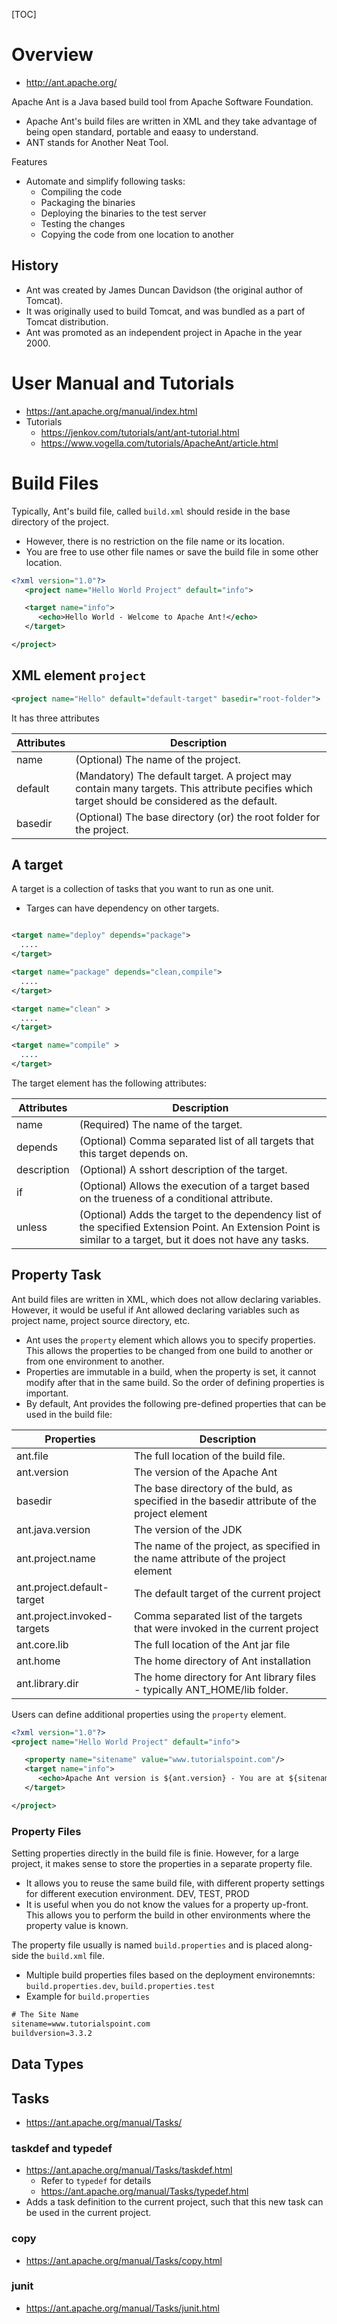 [TOC]

# Overview

- http://ant.apache.org/

Apache Ant is a Java based build tool from Apache Software Foundation.
- Apache Ant's build files are written in XML and they take advantage of
  being open standard, portable and eaasy to understand.
- ANT stands for Another Neat Tool.

Features
- Automate and simplify following tasks:
    + Compiling the code
    + Packaging the binaries
    + Deploying the binaries to the test server
    + Testing the changes
    + Copying the code from one location to another

## History

- Ant was created by James Duncan Davidson (the original author of
  Tomcat).
- It was originally used to build Tomcat, and was bundled as a part of
  Tomcat distribution.
- Ant was promoted as an independent project in Apache in the year 2000.

# User Manual and Tutorials

- https://ant.apache.org/manual/index.html
- Tutorials
    + https://jenkov.com/tutorials/ant/ant-tutorial.html
    + https://www.vogella.com/tutorials/ApacheAnt/article.html

# Build Files

Typically, Ant's build file, called `build.xml` should reside in the
base directory of the project.
- However, there is no restriction on the file name or its location.
- You are free to use other file names or save the build file in some
  other location.

```xml
<?xml version="1.0"?>
   <project name="Hello World Project" default="info">

   <target name="info">
      <echo>Hello World - Welcome to Apache Ant!</echo>
   </target>

</project>
```

## XML element `project`

```xml
<project name="Hello" default="default-target" basedir="root-folder">
```

It has three attributes

| Attributes | Description                                                                                                                                   |
| -          | -                                                                                                                                             |
| name       | (Optional) The name of the project.                                                                                                           |
| default    | (Mandatory) The default target. A project may contain many targets. This attribute pecifies which target should be considered as the default. |
| basedir    | (Optional) The base directory (or) the root folder for the project.                                                                           |

## A target

A target is a collection of tasks that you want to run as one unit.
- Targes can have dependency on other targets.

```xml

<target name="deploy" depends="package">
  ....
</target>

<target name="package" depends="clean,compile">
  ....
</target>

<target name="clean" >
  ....
</target>

<target name="compile" >
  ....
</target>
```

The target element has the following attributes:

| Attributes  | Description                                                                                                                                                    |
| -           | -                                                                                                                                                              |
| name        | (Required) The name of the target.                                                                                                                             |
| depends     | (Optional) Comma separated list of all targets that this target depends on.                                                                                    |
| description | (Optional) A sshort description of the target.                                                                                                                 |
| if          | (Optional) Allows the execution of a target based on the trueness of a conditional attribute.                                                                  |
| unless      | (Optional) Adds the target to the dependency list of the specified Extension Point. An Extension Point is similar to a target, but it does not have any tasks. |

## Property Task

Ant build files are written in XML, which does not allow declaring
variables. However, it would be useful if Ant allowed declaring
variables such as project name, project source directory, etc.
- Ant uses the `property` element which allows you to specify
  properties. This allows the properties to be changed from one build to
  another or from one environment to another.
- Properties are immutable in a build, when the property is set, it
  cannot modify after that in the same build. So the order of defining
  properties is important.
- By default, Ant provides the following pre-defined properties that can
  be used in the build file:

| Properties                  | Description                                                                                  |
| -                           | -                                                                                            |
| ant.file                    | The full location of the build file.                                                         |
| ant.version                 | The version of the Apache Ant                                                                |
| basedir                     | The base directory of the buld, as specified in the basedir attribute of the project element |
| ant.java.version            | The version of the JDK                                                                       |
| ant.project.name            | The name of the project, as specified in the name attribute of the project element           |
| ant.project.default-target  | The default target of the current project                                                    |
| ant.project.invoked-targets | Comma separated list of the targets that were invoked in the current project                 |
| ant.core.lib                | The full location of the Ant jar file                                                        |
| ant.home                    | The home directory of Ant installation                                                       |
| ant.library.dir             | The home directory for Ant library files - typically ANT_HOME/lib folder.                    |

Users can define additional properties using the `property` element.

```xml
<?xml version="1.0"?>
<project name="Hello World Project" default="info">

   <property name="sitename" value="www.tutorialspoint.com"/>
   <target name="info">
      <echo>Apache Ant version is ${ant.version} - You are at ${sitename} </echo>
   </target>

</project>
```

### Property Files

Setting properties directly in the build file is finie. However, for a
large project, it makes sense to store the properties in a separate
property file.
- It allows you to reuse the same build file, with different property
  settings for different execution environment. DEV, TEST, PROD
- It is useful when you do not know the values for a property up-front.
  This allows you to perform the build in other environments where the
  property value is known.

The property file usually is named `build.properties` and is placed
along-side the `build.xml` file.
- Multiple build properties files based on the deployment environemnts:
`build.properties.dev`, `build.properties.test`
- Example for `build.properties`

```xml
# The Site Name
sitename=www.tutorialspoint.com
buildversion=3.3.2
```

## Data Types

## Tasks

- https://ant.apache.org/manual/Tasks/

### taskdef and typedef

- https://ant.apache.org/manual/Tasks/taskdef.html
    + Refer to `typedef` for details
    + https://ant.apache.org/manual/Tasks/typedef.html
- Adds a task definition to the current project, such that this new task
  can be used in the current project.

### copy

- https://ant.apache.org/manual/Tasks/copy.html

### junit

- https://ant.apache.org/manual/Tasks/junit.html
